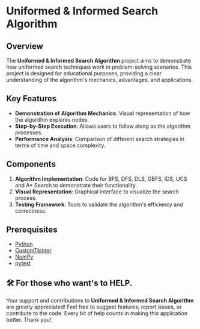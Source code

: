 # Uniformed & Informed Search Algorithm

## Overview

The **Uniformed & Informed Search Algorithm** project aims to demonstrate how uniformed search techniques work in problem-solving scenarios. This project is designed for educational purposes, providing a clear understanding of the algorithm's mechanics, advantages, and applications.

## Key Features

- **Demonstration of Algorithm Mechanics**: Visual representation of how the algorithm explores nodes.
- **Step-by-Step Execution**: Allows users to follow along as the algorithm processes.
- **Performance Analysis**: Comparison of different search strategies in terms of time and space complexity.

## Components

1. **Algorithm Implementation**: Code for BFS, DFS, DLS, GBFS, IDS, UCS and A* Search to demonstrate their functionality.
2. **Visual Representation**: Graphical interface to visualize the search process.
3. **Testing Framework**: Tools to validate the algorithm's efficiency and correctness.

## Prerequisites

- [Python](https://www.python.org/downloads/)
- [CustomTkinter](https://customtkinter.tomschimansky.com/)
- [NumPy](https://numpy.org/)
- [pytest](https://docs.pytest.org/en/stable/)

## 🛠️ For those who want's to HELP.

Your support and contributions to **Uniformed & Informed Search Algorithm** are greatly appreciated! Feel free to suggest features, report issues, or contribute to the code. Every bit of help counts in making this application better. Thank you!
